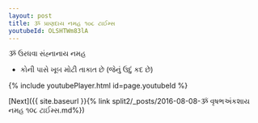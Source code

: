 ```yaml
---
layout: post
title: ૐ પ્રાણદાય નમહ ૧૦૮ ટાઈમ્સ
youtubeId: OLSHTWm83lA
---
```

 
 
 ૐ ઉરધવા સંહ્નાનાય નમહ  
 
 -  કોની પાસે ખૂબ મોટી તાકાત છે (જેનું ઉદું કદ છે) 
 
  
 
  
 
 
 
 
 
 


{% include youtubePlayer.html id=page.youtubeId %}
 
[Next]({{ site.baseurl }}{% link  split2/_posts/2016-08-08-ૐ વૃષભઅંકશાય નમહ ૧૦૮ ટાઈમ્સ.md%})
 
